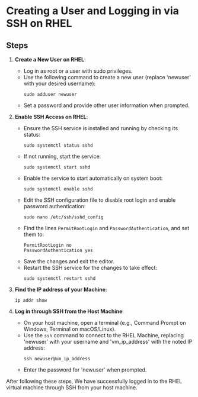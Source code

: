 # Creating a User and Logging in via SSH on RHEL

## Steps

1. **Create a New User on RHEL**:
   - Log in as root or a user with sudo privileges.
   - Use the following command to create a new user (replace 'newuser' with your desired username):
     ```
     sudo adduser newuser
     ```
   - Set a password and provide other user information when prompted.

3. **Enable SSH Access on RHEL**:
   - Ensure the SSH service is installed and running by checking its status:
     ```
     sudo systemctl status sshd
     ```
   - If not running, start the service:
     ```
     sudo systemctl start sshd
     ```
   - Enable the service to start automatically on system boot:
     ```
     sudo systemctl enable sshd
     ```
   - Edit the SSH configuration file to disable root login and enable password authentication:
     ```
     sudo nano /etc/ssh/sshd_config
     ```
   - Find the lines `PermitRootLogin` and `PasswordAuthentication`, and set them to:
     ```
     PermitRootLogin no
     PasswordAuthentication yes
     ```
   - Save the changes and exit the editor.
   - Restart the SSH service for the changes to take effect:
     ```
     sudo systemctl restart sshd
     ```

4. **Find the IP address of your Machine**:

      ```
      ip addr show
      ```

5. **Log in through SSH from the Host Machine**:
   - On your host machine, open a terminal (e.g., Command Prompt on Windows, Terminal on macOS/Linux).
   - Use the `ssh` command to connect to the RHEL Machine, replacing 'newuser' with your username and 'vm_ip_address' with the noted IP address:
     ```
     ssh newuser@vm_ip_address
     ```
   - Enter the password for 'newuser' when prompted.

After following these steps, We have successfully logged in to the RHEL virtual machine through SSH from your host machine.
